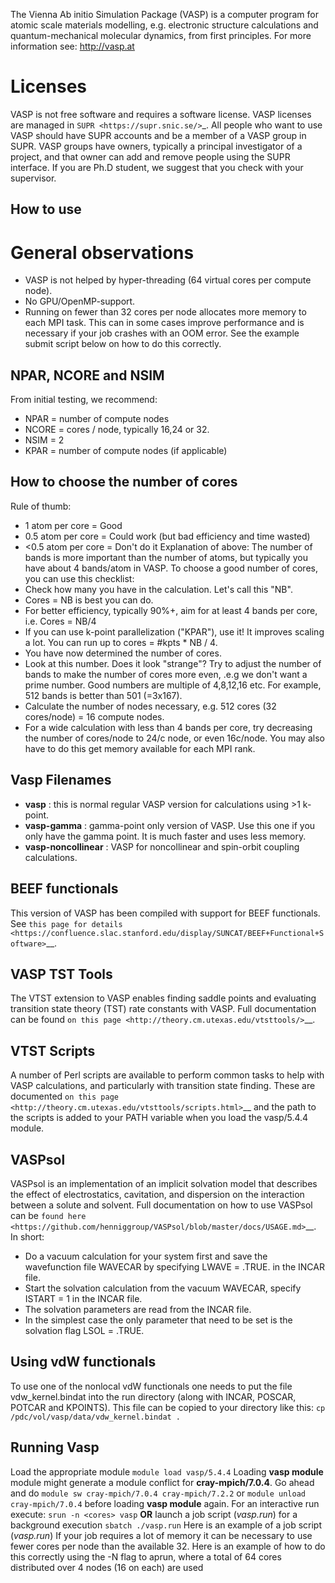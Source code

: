 The Vienna Ab initio Simulation Package (VASP) is a computer program for atomic
scale materials modelling, e.g. electronic structure calculations and
quantum-mechanical molecular dynamics, from first principles.
For more information see: http://vasp.at

# Licenses
VASP is not free software and requires a software license.
VASP licenses are managed in `SUPR <https://supr.snic.se/>`_.
All people who want to use VASP should have SUPR accounts and be a
member of a VASP group in SUPR. VASP groups have owners, typically a
principal investigator of a project,
and that owner can add and remove people using the SUPR interface.
If you are Ph.D student, we suggest that you check with your supervisor.

## How to use


# General observations
- VASP is not helped by hyper-threading (64 virtual cores per compute node).
- No GPU/OpenMP-support.
- Running on fewer than 32 cores per node allocates more memory to each MPI task. This can in some cases improve performance and is necessary if your job crashes with an OOM error. See the example submit script below on how to do this correctly.

## NPAR, NCORE and NSIM
From initial testing, we recommend:
- NPAR = number of compute nodes
- NCORE = cores / node, typically 16,24 or 32.
- NSIM = 2
- KPAR = number of compute nodes (if applicable)

## How to choose the number of cores
Rule of thumb:
- 1 atom per core = Good
- 0.5 atom per core = Could work (but bad efficiency and time wasted)
- <0.5 atom per core = Don't do it
Explanation of above:
The number of bands is more important than the number of atoms, but typically
you have about 4 bands/atom in VASP.
To choose a good number of cores, you can use this checklist:
- Check how many you have in the calculation. Let's call this "NB".
- Cores = NB is best you can do.
- For better efficiency, typically 90%+, aim for at least 4 bands per core, i.e. Cores = NB/4
- If you can use k-point parallelization ("KPAR"), use it! It improves scaling a lot. You can run up to cores = #kpts * NB / 4.
- You have now determined the number of cores.
- Look at this number. Does it look "strange"? Try to adjust the number of
bands to make the number of cores more even, .e.g we don't want a prime number.
Good numbers are multiple of 4,8,12,16 etc. For example, 512 bands is better
than 501 (=3x167).
- Calculate the number of nodes necessary, e.g. 512 cores (32 cores/node) = 16 compute nodes.
- For a wide calculation with less than 4 bands per core, try decreasing the
number of cores/node to 24/c node, or even 16c/node. You may also have to do
this get memory available for each MPI rank.

## Vasp Filenames
- **vasp** : this is normal regular VASP version for calculations using >1 k-point.
- **vasp-gamma** : gamma-point only version of VASP. Use this one if you only have the gamma point. It is much faster and uses less memory.
- **vasp-noncollinear** : VASP for noncollinear and spin-orbit coupling calculations.

## BEEF functionals
This version of VASP has been compiled with support for BEEF functionals.
See `this page for details <https://confluence.slac.stanford.edu/display/SUNCAT/BEEF+Functional+Software>`__.

## VASP TST Tools
The VTST extension to VASP enables finding saddle points and evaluating
transition state theory (TST) rate constants with VASP.
Full documentation can be found
`on this page <http://theory.cm.utexas.edu/vtsttools/>`__.

## VTST Scripts
A number of Perl scripts are available to perform common tasks to
help with VASP calculations, and particularly with transition state finding.
These are documented `on this page <http://theory.cm.utexas.edu/vtsttools/scripts.html>`__ and the path to the scripts is added to your PATH variable
when you load the vasp/5.4.4 module.

## VASPsol
VASPsol is an implementation of an implicit solvation model that describes the effect of electrostatics, cavitation, and dispersion on the interaction between a solute and solvent.
Full documentation on how to use VASPsol can be
`found here <https://github.com/henniggroup/VASPsol/blob/master/docs/USAGE.md>`__. In short:
- Do a vacuum calculation for your system first and save the wavefunction file WAVECAR by specifying LWAVE = .TRUE. in the INCAR file.
- Start the solvation calculation from the vacuum WAVECAR, specify ISTART = 1 in the INCAR file.
- The solvation parameters are read from the INCAR file.
- In the simplest case the only parameter that need to be set is the solvation flag LSOL = .TRUE.

## Using vdW functionals
To use one of the nonlocal vdW functionals one needs to put the file vdw_kernel.bindat into the run directory (along with INCAR, POSCAR, POTCAR and KPOINTS). This file can be copied to your directory like this:
``cp /pdc/vol/vasp/data/vdw_kernel.bindat .``

## Running Vasp
Load the appropriate module
``module load vasp/5.4.4``
Loading **vasp module** module might generate a module conflict for **cray-mpich/7.0.4**. Go ahead and do  ``module sw cray-mpich/7.0.4 cray-mpich/7.2.2`` or ``module unload cray-mpich/7.0.4`` before loading **vasp module** again.
For an interactive run execute:
``srun -n <cores> vasp``
**OR**
launch a job script (*vasp.run*) for a background execution
``sbatch ./vasp.run``
Here is an example of a job script (*vasp.run*)
If your job requires a lot of memory it can be necessary to use fewer cores per node than the available 32. Here is an example of how to do this correctly using the -N flag to aprun, where a total of 64 cores distributed over 4 nodes (16 on each) are used

